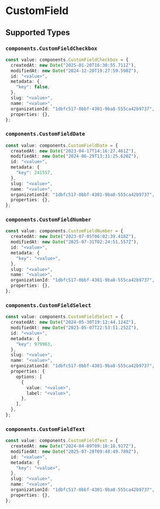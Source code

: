 # CustomField


## Supported Types

### `components.CustomFieldCheckbox`

```typescript
const value: components.CustomFieldCheckbox = {
  createdAt: new Date("2025-01-20T16:30:55.711Z"),
  modifiedAt: new Date("2024-12-20T19:27:59.598Z"),
  id: "<value>",
  metadata: {
    "key": false,
  },
  slug: "<value>",
  name: "<value>",
  organizationId: "1dbfc517-0bbf-4301-9ba8-555ca42b9737",
  properties: {},
};
```

### `components.CustomFieldDate`

```typescript
const value: components.CustomFieldDate = {
  createdAt: new Date("2023-04-17T14:16:27.461Z"),
  modifiedAt: new Date("2024-06-29T13:31:25.620Z"),
  id: "<value>",
  metadata: {
    "key": 241557,
  },
  slug: "<value>",
  name: "<value>",
  organizationId: "1dbfc517-0bbf-4301-9ba8-555ca42b9737",
  properties: {},
};
```

### `components.CustomFieldNumber`

```typescript
const value: components.CustomFieldNumber = {
  createdAt: new Date("2023-07-05T06:02:39.418Z"),
  modifiedAt: new Date("2025-07-31T02:24:51.557Z"),
  id: "<value>",
  metadata: {
    "key": "<value>",
  },
  slug: "<value>",
  name: "<value>",
  organizationId: "1dbfc517-0bbf-4301-9ba8-555ca42b9737",
  properties: {},
};
```

### `components.CustomFieldSelect`

```typescript
const value: components.CustomFieldSelect = {
  createdAt: new Date("2024-05-30T19:12:44.124Z"),
  modifiedAt: new Date("2023-05-07T22:53:51.252Z"),
  id: "<value>",
  metadata: {
    "key": 979963,
  },
  slug: "<value>",
  name: "<value>",
  organizationId: "1dbfc517-0bbf-4301-9ba8-555ca42b9737",
  properties: {
    options: [
      {
        value: "<value>",
        label: "<value>",
      },
    ],
  },
};
```

### `components.CustomFieldText`

```typescript
const value: components.CustomFieldText = {
  createdAt: new Date("2024-04-09T09:10:18.917Z"),
  modifiedAt: new Date("2025-07-28T09:48:49.789Z"),
  id: "<value>",
  metadata: {
    "key": "<value>",
  },
  slug: "<value>",
  name: "<value>",
  organizationId: "1dbfc517-0bbf-4301-9ba8-555ca42b9737",
  properties: {},
};
```

